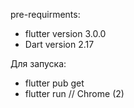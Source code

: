 pre-requirments:
- flutter version 3.0.0
- Dart version 2.17

Для запуска:

-   flutter pub get
-   flutter run  // Chrome (2) 